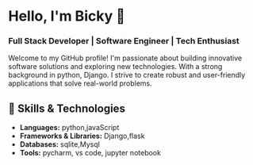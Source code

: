# Hello, I'm Bicky 👋
### Full Stack Developer | Software Engineer | Tech Enthusiast

Welcome to my GitHub profile! I'm passionate about building innovative software solutions and exploring new technologies. With a strong background in python, Django. I strive to create robust and user-friendly applications that solve real-world problems.

## 🔧 Skills & Technologies

- **Languages:** python,javaScript
- **Frameworks & Libraries:** Django,flask
- **Databases:** sqlite,Mysql
- **Tools:**  pycharm, vs code, jupyter notebook



